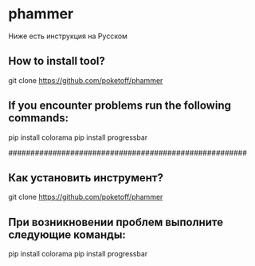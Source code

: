 # phammer

Ниже есть инструкция на Русском

How to install tool?
----------------------------------------------------
git clone https://github.com/poketoff/phammer


If you encounter problems run the following commands:
----------------------------------------------------
pip install colorama
pip install progressbar

######################################################

Как установить инструмент?
----------------------------------------------------
git clone https://github.com/poketoff/phammer


При возникновении проблем выполните следующие команды:
----------------------------------------------------
pip install colorama
pip install progressbar